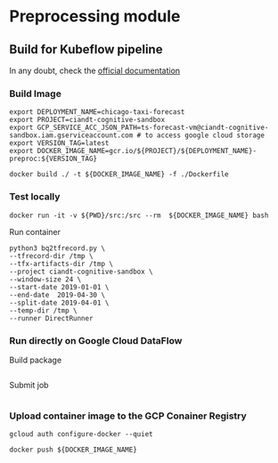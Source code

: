 # Preprocessing module

## Build for Kubeflow pipeline
In any doubt, check the [official documentation](https://www.kubeflow.org/docs/gke/gcp-e2e/)


### Build Image
```
export DEPLOYMENT_NAME=chicago-taxi-forecast
export PROJECT=ciandt-cognitive-sandbox
export GCP_SERVICE_ACC_JSON_PATH=ts-forecast-vm@ciandt-cognitive-sandbox.iam.gserviceaccount.com # to access google cloud storage
export VERSION_TAG=latest
export DOCKER_IMAGE_NAME=gcr.io/${PROJECT}/${DEPLOYMENT_NAME}-preproc:${VERSION_TAG}

docker build ./ -t ${DOCKER_IMAGE_NAME} -f ./Dockerfile
```

### Test locally

```
docker run -it -v ${PWD}/src:/src --rm  ${DOCKER_IMAGE_NAME} bash
```

Run container
```
python3 bq2tfrecord.py \
--tfrecord-dir /tmp \
--tfx-artifacts-dir /tmp \
--project ciandt-cognitive-sandbox \
--window-size 24 \
--start-date 2019-01-01 \
--end-date  2019-04-30 \
--split-date 2019-04-01 \
--temp-dir /tmp \
--runner DirectRunner
```

### Run directly on Google Cloud DataFlow

Build package

```

```

Submit job
```

```

### Upload container image to the GCP Conainer Registry
```
gcloud auth configure-docker --quiet

docker push ${DOCKER_IMAGE_NAME}
```
